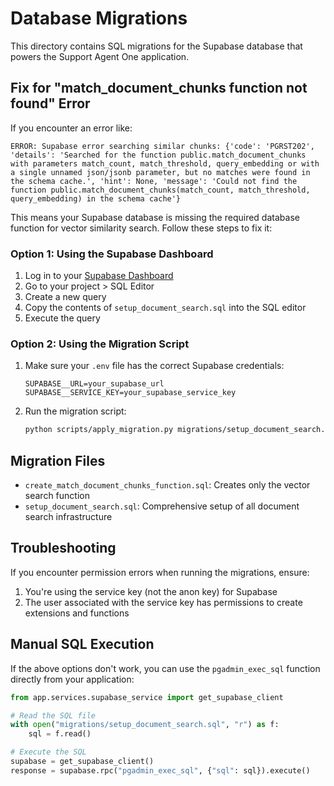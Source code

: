 # Database Migrations

This directory contains SQL migrations for the Supabase database that powers the Support Agent One application.

## Fix for "match_document_chunks function not found" Error

If you encounter an error like:

```
ERROR: Supabase error searching similar chunks: {'code': 'PGRST202', 'details': 'Searched for the function public.match_document_chunks with parameters match_count, match_threshold, query_embedding or with a single unnamed json/jsonb parameter, but no matches were found in the schema cache.', 'hint': None, 'message': 'Could not find the function public.match_document_chunks(match_count, match_threshold, query_embedding) in the schema cache'}
```

This means your Supabase database is missing the required database function for vector similarity search. Follow these steps to fix it:

### Option 1: Using the Supabase Dashboard

1. Log in to your [Supabase Dashboard](https://app.supabase.com)
2. Go to your project > SQL Editor
3. Create a new query
4. Copy the contents of `setup_document_search.sql` into the SQL editor
5. Execute the query

### Option 2: Using the Migration Script

1. Make sure your `.env` file has the correct Supabase credentials:
   ```
   SUPABASE__URL=your_supabase_url
   SUPABASE__SERVICE_KEY=your_supabase_service_key
   ```

2. Run the migration script:
   ```bash
   python scripts/apply_migration.py migrations/setup_document_search.sql
   ```

## Migration Files

- `create_match_document_chunks_function.sql`: Creates only the vector search function
- `setup_document_search.sql`: Comprehensive setup of all document search infrastructure

## Troubleshooting

If you encounter permission errors when running the migrations, ensure:

1. You're using the service key (not the anon key) for Supabase
2. The user associated with the service key has permissions to create extensions and functions

## Manual SQL Execution

If the above options don't work, you can use the `pgadmin_exec_sql` function directly from your application:

```python
from app.services.supabase_service import get_supabase_client

# Read the SQL file
with open("migrations/setup_document_search.sql", "r") as f:
    sql = f.read()

# Execute the SQL
supabase = get_supabase_client()
response = supabase.rpc("pgadmin_exec_sql", {"sql": sql}).execute()
``` 